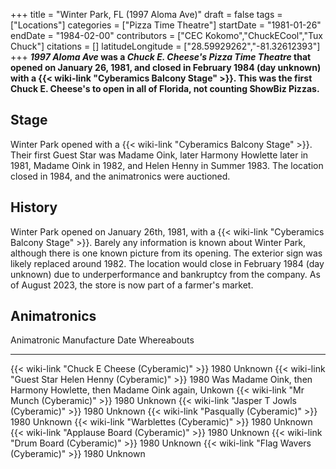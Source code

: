 +++
title = "Winter Park, FL (1997 Aloma Ave)"
draft = false
tags = ["Locations"]
categories = ["Pizza Time Theatre"]
startDate = "1981-01-26"
endDate = "1984-02-00"
contributors = ["CEC Kokomo","ChuckECool","Tux Chuck"]
citations = []
latitudeLongitude = ["28.59929262","-81.32612393"]
+++
***1997 Aloma Ave* was a *Chuck E. Cheese's Pizza Time Theatre* that opened on January 26, 1981, and closed in February 1984 (day unknown) with a {{< wiki-link "Cyberamics Balcony Stage" >}}.
This was the first Chuck E. Cheese's to open in all of Florida, not counting ShowBiz Pizzas.**

## Stage

Winter Park opened with a {{< wiki-link "Cyberamics Balcony Stage" >}}. Their first Guest Star was Madame Oink, later Harmony Howlette later in 1981, Madame Oink in 1982, and Helen Henny in Summer 1983. The location closed in 1984, and the animatronics were auctioned.

## History

Winter Park opened on January 26th, 1981, with a {{< wiki-link "Cyberamics Balcony Stage" >}}. Barely any information is known about Winter Park, although there is one known picture from its opening. The exterior sign was likely replaced around 1982. The location would close in February 1984 (day unknown) due to underperformance and bankruptcy from the company. As of August 2023, the store is now part of a farmer's market.

## Animatronics

  Animatronic                                                  Manufacture Date   Whereabouts
  ------------------------------------------------------------ ------------------ ------------------------------------------------------------------------
  {{< wiki-link "Chuck E Cheese (Cyberamic)" >}}           1980               Unknown
  {{< wiki-link "Guest Star Helen Henny (Cyberamic)" >}}   1980               Was Madame Oink, then Harmony Howlette, then Madame Oink again, Unkown
  {{< wiki-link "Mr Munch (Cyberamic)" >}}                 1980               Unknown
  {{< wiki-link "Jasper T Jowls (Cyberamic)" >}}           1980               Unknown
  {{< wiki-link "Pasqually (Cyberamic)" >}}                1980               Unknown
  {{< wiki-link "Warblettes (Cyberamic)" >}}               1980               Unknown
  {{< wiki-link "Applause Board (Cyberamic)" >}}           1980               Unknown
  {{< wiki-link "Drum Board (Cyberamic)" >}}               1980               Unknown
  {{< wiki-link "Flag Wavers (Cyberamic)" >}}              1980               Unknown
